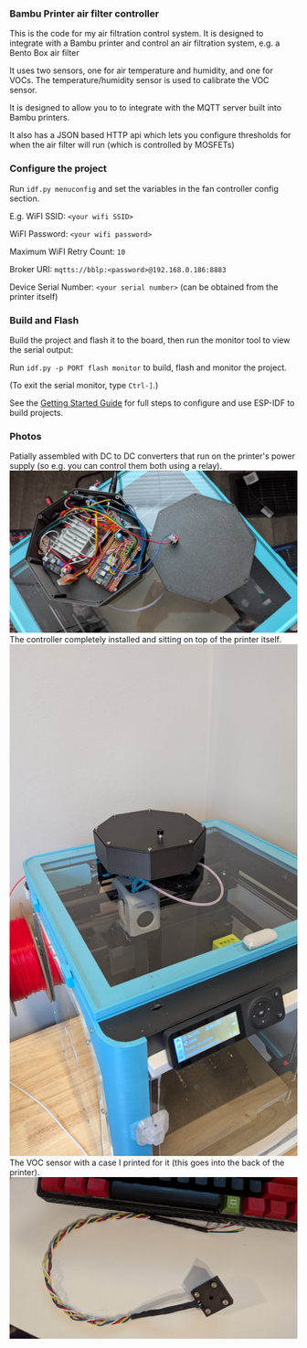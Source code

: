 ### Bambu Printer air filter controller

This is the code for my air filtration control system. It is designed to integrate with a Bambu printer and control an air filtration system, e.g. a Bento Box air filter

It uses two sensors, one for air temperature and humidity, and one for VOCs.
The temperature/humidity sensor is used to calibrate the VOC sensor.

It is designed to allow you to to integrate with the MQTT server built into
Bambu printers.

It also has a JSON based HTTP api which lets you configure thresholds for when
the air filter will run (which is controlled by MOSFETs)

### Configure the project
Run `idf.py menuconfig` and set the variables in the fan controller config
section.

E.g.
WiFI SSID: `<your wifi SSID>`

WiFI Password: `<your wifi password>`

Maximum WiFI Retry Count: `10`

Broker URI: `mqtts://bblp:<password>@192.168.0.186:8883`

Device Serial Number: `<your serial number>` (can be obtained from the printer itself)

### Build and Flash

Build the project and flash it to the board, then run the monitor tool to view the serial output:

Run `idf.py -p PORT flash monitor` to build, flash and monitor the project.

(To exit the serial monitor, type ``Ctrl-]``.)

See the [Getting Started Guide](https://docs.espressif.com/projects/esp-idf/en/latest/get-started/index.html) for full steps to configure and use ESP-IDF to build projects.

### Photos
Patially assembled with DC to DC converters that run on the printer's power
supply (so e.g. you can control them both using a relay).
![photo of partial assembly](./photos/controller_open.jpeg)
The controller completely installed and sitting on top of the printer itself.
![photo of complete assembly](./photos/controller_installed.jpeg)
The VOC sensor with a case I printed for it (this goes into the back of the
printer).
![VOC sensor](./photos/voc_sensor.jpeg)
